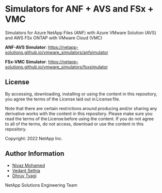 # Simulators for ANF + AVS and FSx + VMC
Simulators for Azure NetApp Files (ANF) with Azure VMware Solution (AVS) and AWS FSx ONTAP with VMware Cloud (VMC)

**ANF-AVS Simulator**: https://netapp-solutions.github.io/vmware_simulators/anfsimulator

**FSx-VMC Simulator**: https://netapp-solutions.github.io/vmware_simulators/fsxsimulator

## License
By accessing, downloading, installing or using the content in this repository, you agree the terms of the License laid out in License file.

Note that there are certain restrictions around producing and/or sharing any derivative works with the content in this repository. Please make sure you read the terms of the License before using the content. If you do not agree to all of the terms, do not access, download or use the content in this repository.

Copyright: 2022 NetApp Inc.

## Author Information
- [Niyaz Mohamed](mailto:niyaz.mohamed@netapp.com)
- [Vedant Sethia](mailto:vedant.sethia@netapp.com)
- [Dhruv Tyagi](mailto:dhruv.tyagi@netapp.com)

NetApp Solutions Engineering Team
